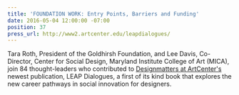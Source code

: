 ```yaml
---
title: 'FOUNDATION WORK: Entry Points, Barriers and Funding'
date: 2016-05-04 12:00:00 -07:00
position: 37
press_url: http://www2.artcenter.edu/leapdialogues/
---
```


Tara Roth, President of the Goldhirsh Foundation, and Lee Davis, Co-Director, Center for Social Design, Maryland Institute College of Art (MICA), join 84 thought-leaders who contributed to <a href="http://www.designmattersatartcenter.org/">Designmatters at ArtCenter's</a> newest publication, LEAP Dialogues, a first of its kind book that explores the new career pathways in social innovation for designers.

